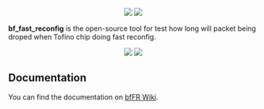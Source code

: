 <p align="center">
<img src="https://img.shields.io/badge/bfFR-v1.0.0-blue" />
<img src="https://img.shields.io/badge/License-Apache--2.0-green"/>
</p>

**bf_fast_reconfig** is the open-source tool for test how long will packet being droped when Tofino chip doing fast reconfig.

<p align="center">
<img src="https://img.shields.io/badge/Tofino-Supported-orange"/>
<img src="https://img.shields.io/badge/Tofino2-Supported-orange"/>
</p>

## Documentation
You can find the documentation on [bfFR Wiki](https://github.com/cmingou/).


